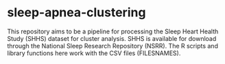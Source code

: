 # sleep-apnea-clustering

This repository aims to be a pipeline for processing the Sleep Heart Health Study (SHHS) dataset for cluster analysis. SHHS is available for download through the National Sleep Research Repository (NSRR). The R scripts and library functions here work with the CSV files (FILESNAMES).

